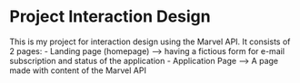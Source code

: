 # Project Interaction Design
This is my project for interaction design using the Marvel API.
It consists of 2 pages:
    - Landing page (homepage) --> having a fictious form for e-mail subscription and status of the application
    - Application Page --> A page made with content of the Marvel API